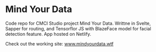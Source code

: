 # Mind Your Data

Code repo for CMCI Studio project Mind Your Data.
Writtne in Svelte, Sapper for routing, and Tensorflor JS with BlazeFace model for facial detection feature. 
App hosted on Netlify.

Check out the working site: www.mindyourdata.wtf
